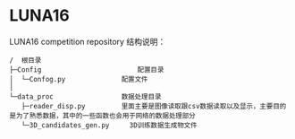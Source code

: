 # LUNA16

LUNA16 competition repository
结构说明：<br/>

~~~
/  根目录
├─Config						配置目录
│  └─Confog.py				配置文件
│
└─data_proc					数据处理目录
   ├─reader_disp.py			里面主要是图像读取跟csv数据读取以及显示，主要目的是为了熟悉数据，其中的一些函数也会用于网络的数据处理部分
   └─3D_candidates_gen.py     3D训练数据生成物文件
~~~
